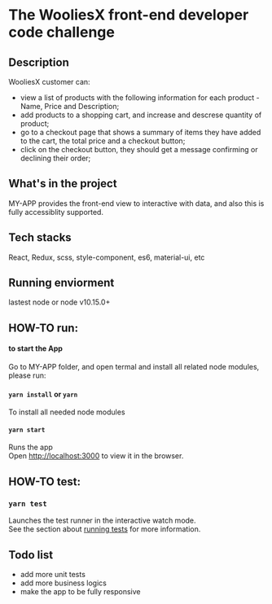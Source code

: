 # The WooliesX front-end developer code challenge

## Description
WooliesX customer can:
- view a list of products with the following information for each product - Name, Price and Description;
- add products to a shopping cart, and increase and descrese quantity of product;
- go to a checkout page that shows a summary of items they have added to the cart, the total price and a checkout button;
- click on the checkout button, they should get a message confirming or declining their order;

## What's in the project
MY-APP provides the front-end view to interactive with data, and also this is fully accessiblity supported.

## Tech stacks
React, Redux, scss, style-component, es6, material-ui, etc

## Running enviorment
lastest node or node v10.15.0+

## HOW-TO run:
#### to start the App

Go to MY-APP folder, and open termal and install all related node modules, please run:

#### `yarn install` or `yarn`

To install all needed node modules

#### `yarn start`

Runs the app<br>
Open [http://localhost:3000](http://localhost:3000) to view it in the browser.

## HOW-TO test:

### `yarn test`
Launches the test runner in the interactive watch mode.<br>
See the section about [running tests](https://facebook.github.io/create-react-app/docs/running-tests) for more information.

## Todo list
- add more unit tests
- add more business logics
- make the app to be fully responsive

